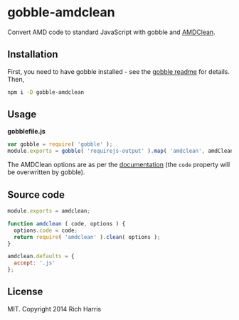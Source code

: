 # gobble-amdclean

Convert AMD code to standard JavaScript with gobble and [AMDClean](https://github.com/gfranko/amdclean).

## Installation

First, you need to have gobble installed - see the [gobble readme](https://github.com/gobblejs/gobble) for details. Then,

```bash
npm i -D gobble-amdclean
```

## Usage

**gobblefile.js**

```js
var gobble = require( 'gobble' );
module.exports = gobble( 'requirejs-output' ).map( 'amdclean', amdCleanOptions );
```

The AMDClean options are as per the [documentation](https://github.com/gfranko/amdclean#options) (the `code` property will be overwritten by gobble).

## Source code

```js
module.exports = amdclean;

function amdclean ( code, options ) {
  options.code = code;
  return require( 'amdclean' ).clean( options );
}

amdclean.defaults = {
  accept: '.js'
};
```


## License

MIT. Copyright 2014 Rich Harris
